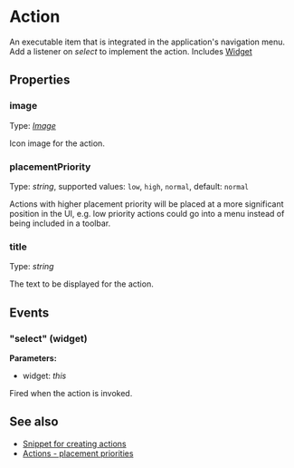 ---
---
# Action

An executable item that is integrated in the application's navigation menu. Add a listener on *select* to implement the action.
Includes [Widget](Widget.md)

## Properties

### image

Type: *[Image](../types.md#image)*

Icon image for the action.

### placementPriority

Type: *string*, supported values: `low`, `high`, `normal`, default: `normal`

Actions with higher placement priority will be placed at a more significant position in the UI, e.g. low priority actions could go into a menu instead of being included in a toolbar.

### title

Type: *string*

The text to be displayed for the action.


## Events

### "select" (widget)

**Parameters:**

- widget: *this*

Fired when the action is invoked.



## See also

- [Snippet for creating actions](https://github.com/eclipsesource/tabris-js/blob/v1.9.0/snippets/action/action.js)
- [Actions - placement priorities](https://github.com/eclipsesource/tabris-js/blob/v1.9.0/snippets/action-placement-priority/action-placement-priority.js)
